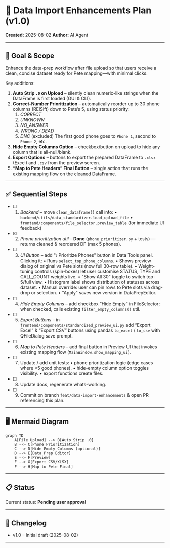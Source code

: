 # 🚀 Data Import Enhancements Plan (v1.0)

**Created:** 2025-08-02
**Author:** AI Agent

---

## 🎯 Goal & Scope

Enhance the data-prep workflow after file upload so that users receive a clean, concise dataset ready for Pete mapping—with minimal clicks.

Key additions:

1. **Auto Strip `.0` on Upload** – silently clean numeric-like strings when the DataFrame is first loaded (GUI & CLI).
2. **Correct-Number Prioritization** – automatically reorder up to 30 phone columns (REISift) down to Pete’s 5, using status priority:
   1. _CORRECT_
   2. _UNKNOWN_
   3. _NO_ANSWER_
   4. _WRONG / DEAD_
   5. _DNC_ (excluded)
      The first good phone goes to `Phone 1`, second to `Phone 2`, etc.
3. **Hide Empty Columns Option** – checkbox/button on upload to hide any column that is all-null/blank.
4. **Export Options** – buttons to export the prepared DataFrame to `.xlsx` (Excel) and `.csv` from the preview screen.
5. **“Map to Pete Headers” Final Button** – single action that runs the existing mapping flow on the cleaned DataFrame.

---

## ✅ Sequential Steps

- [ ] 1. _Backend_ – move `clean_dataframe()` call into:
     • `backend/utils/data_standardizer.load_upload_file`
     • `frontend/components/file_selector.preview_table` (for immediate UI feedback)
- [x] 2. _Phone prioritization util_ – **Done** (`phone_prioritizer.py` + tests) — returns cleaned & reordered DF (max 5 phones).
- [ ] 3. _UI Button_ – add "📞 Prioritize Phones" button in Data Tools panel. Clicking it:
     • Runs `select_top_phone_columns`.
     • Shows preview dialog of original vs Pete slots (now full 30-row table).
     • Weight-tuning controls (spin-boxes) let user customise STATUS, TYPE and CALL_COUNT weights live.
     • "Show All 30" toggle to switch top-5/full view.
     • Histogram label shows distribution of statuses across dataset.
     • Manual override: user can pin rows to Pete slots via drag-drop or selection.
     • "Apply" saves new version in DataPrepEditor.
- [ ] 4. _Hide Empty Columns_ – add checkbox “Hide Empty” in FileSelector; when checked, calls existing `filter_empty_columns()` util.
- [ ] 5. _Export Buttons_ – in `frontend/components/standardized_preview_ui.py` add “Export Excel” & “Export CSV” buttons using pandas `to_excel` / `to_csv` with QFileDialog save prompt.
- [ ] 6. _Map to Pete Headers_ – add final button in Preview UI that invokes existing mapping flow (`MainWindow.show_mapping_ui`).
- [ ] 7. Update / add unit tests:
     • phone prioritization logic (edge cases where <5 good phones).
     • hide-empty column option toggles visibility.
     • export functions create files.
- [ ] 8. Update docs, regenerate whats-working.
- [ ] 9. Commit on branch `feat/data-import-enhancements` & open PR referencing this plan.

---

## 🖥️ Mermaid Diagram

```mermaid
graph TD
    A[File Upload] --> B[Auto Strip .0]
    B --> C[Phone Prioritization]
    C --> D[Hide Empty Columns (optional)]
    D --> E[Data Prep Editor]
    E --> F[Preview]
    F --> G[Export CSV/XLSX]
    F --> H[Map to Pete Final]
```

---

## 📋 Status

Current status: **Pending user approval**

---

## 📝 Changelog

- v1.0 – Initial draft (2025-08-02)

---
